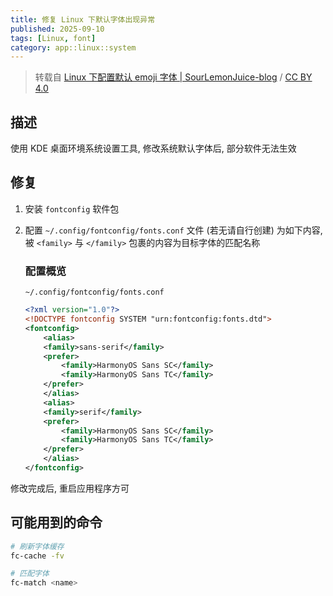 ```yaml
---
title: 修复 Linux 下默认字体出现异常
published: 2025-09-10
tags: [Linux, font]
category: app::linux::system
---
```


> 转载自 [Linux 下配置默认 emoji 字体 | SourLemonJuice-blog](https://sourlemonjuice.github.io/SourLemonJuice-blog/posts/%E7%AE%80%E4%BD%93%E4%B8%AD%E6%96%87/2024/02/03/linux%E4%B8%8B%E9%85%8D%E7%BD%AE%E9%BB%98%E8%AE%A4emoji%E5%AD%97%E4%BD%93%E7%9A%84%E6%96%B9%E5%BC%8F) / [CC BY 4.0](https://creativecommons.org/licenses/by/4.0/)

## 描述
使用 KDE 桌面环境系统设置工具, 修改系统默认字体后, 部分软件无法生效

## 修复
1. 安装 `fontconfig` 软件包
2. 配置 `~/.config/fontconfig/fonts.conf` 文件 (若无请自行创建) 为如下内容, 被 `<family>` 与 `</family>` 包裹的内容为目标字体的匹配名称

    ### 配置概览
    `~/.config/fontconfig/fonts.conf`

    ```xml
    <?xml version="1.0"?>
    <!DOCTYPE fontconfig SYSTEM "urn:fontconfig:fonts.dtd">
    <fontconfig>
        <alias>
        <family>sans-serif</family>
        <prefer>
            <family>HarmonyOS Sans SC</family>
            <family>HarmonyOS Sans TC</family>
        </prefer>
        </alias>
        <alias>
        <family>serif</family>
        <prefer>
            <family>HarmonyOS Sans SC</family>
            <family>HarmonyOS Sans TC</family>
        </prefer>
        </alias>
    </fontconfig>
    ```

修改完成后, 重启应用程序方可

## 可能用到的命令

```sh
# 刷新字体缓存
fc-cache -fv

# 匹配字体
fc-match <name>
```

